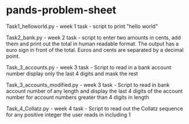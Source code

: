 # pands-problem-sheet

Task1_helloworld.py - week 1 task - script to print "hello world"

Task2_bank.py - week 2 task - script to enter two amounts in cents, add them and print out the total in human readable format. The output has a euro sign in front of the total. Euros and cents are separated by a decimal point.

Task_3_accounts.py - week 3 task - Script to read in a bank account number display only the last 4 digits and mask the rest

Task_3_accounts_modified.py - week 3 task - Script to read in bank account number of any length and display the last 4 digits of the account number for account numbers greater than 4 digits in length 

Task_4_Collatz.py - week 4 task - Script to read out the Collatz sequence for any positive integer the user reads in including 1
